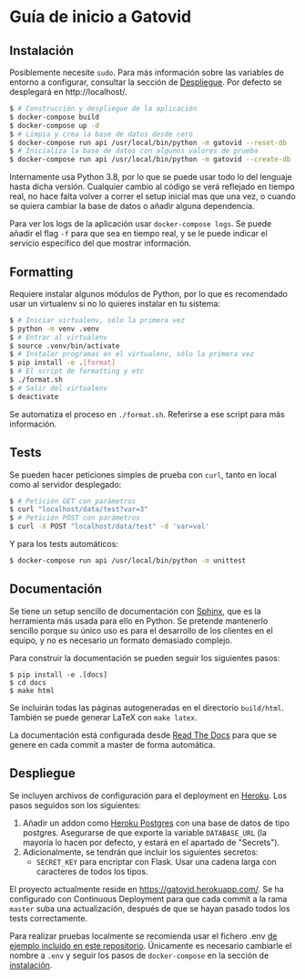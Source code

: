 # Guía de inicio a Gatovid

## Instalación

Posiblemente necesite `sudo`. Para más información sobre las variables de
entorno a configurar, consultar la sección de [Despliegue](#despliegue). Por
defecto se desplegará en http://localhost/.

```sh
$ # Construcción y despliegue de la aplicación
$ docker-compose build
$ docker-compose up -d
$ # Limpia y crea la base de datos desde cero
$ docker-compose run api /usr/local/bin/python -m gatovid --reset-db
$ # Inicializa la base de datos con algunos valores de prueba
$ docker-compose run api /usr/local/bin/python -m gatovid --create-db
```

Internamente usa Python 3.8, por lo que se puede usar todo lo del lenguaje hasta
dicha versión. Cualquier cambio al código se verá reflejado en tiempo real, no
hace falta volver a correr el setup inicial mas que una vez, o cuando se quiera
cambiar la base de datos o añadir alguna dependencia.

Para ver los logs de la aplicación usar `docker-compose logs`. Se puede añadir
el flag `-f` para que sea en tiempo real, y se le puede indicar el servicio
específico del que mostrar información.

## Formatting

Requiere instalar algunos módulos de Python, por lo que es recomendado usar un
virtualenv si no lo quieres instalar en tu sistema:

```sh
$ # Iniciar virtualenv, sólo la primera vez
$ python -m venv .venv
$ # Entrar al virtualenv
$ source .venv/bin/activate
$ # Instalar programas en el virtualenv, sólo la primera vez
$ pip install -e .[format]
$ # El script de formatting y etc
$ ./format.sh
$ # Salir del virtualenv
$ deactivate
```

Se automatiza el proceso en `./format.sh`. Referirse a ese script para más
información.

## Tests

Se pueden hacer peticiones simples de prueba con `curl`, tanto en local como al
servidor desplegado:

```sh
$ # Petición GET con parámetros
$ curl "localhost/data/test?var=3"
$ # Petición POST con parámetros
$ curl -X POST "localhost/data/test" -d 'var=val'
```

Y para los tests automáticos:

```sh
$ docker-compose run api /usr/local/bin/python -m unittest
```

## Documentación

Se tiene un setup sencillo de documentación con
[Sphinx](https://www.sphinx-doc.org/en/master/usage/quickstart.html), que es la
herramienta más usada para ello en Python. Se pretende mantenerlo sencillo
porque su único uso es para el desarrollo de los clientes en el equipo, y no es
necesario un formato demasiado complejo.

Para construir la documentación se pueden seguir los siguientes pasos:

```
$ pip install -e .[docs]
$ cd docs
$ make html
```

Se incluirán todas las páginas autogeneradas en el directorio `build/html`.
También se puede generar LaTeX con `make latex`.

La documentación está configurada desde [Read The
Docs](https://readthedocs.org/) para que se genere en cada commit a master de
forma automática.

## Despliegue

Se incluyen archivos de configuración para el deployment en
[Heroku](https://www.heroku.com/). Los pasos seguidos son los siguientes:

1. Añadir un addon como [Heroku Postgres](https://www.heroku.com/postgres) con
   una base de datos de tipo postgres. Asegurarse de que exporte la variable
   `DATABASE_URL` (la mayoría lo hacen por defecto, y estará en el apartado de
   "Secrets").
2. Adicionalmente, se tendrán que incluir los siguientes secretos:
    * `SECRET_KEY` para encriptar con Flask. Usar una cadena larga con
      caracteres de todos los tipos.

El proyecto actualmente reside en https://gatovid.herokuapp.com/. Se ha
configurado con Continuous Deployment para que cada commit a la rama `master`
suba una actualización, después de que se hayan pasado todos los tests
correctamente.

Para realizar pruebas localmente se recomienda usar el fichero .env [de ejemplo
incluido en este
repositorio](https://github.com/UNIZAR-30226-2021-07/backend/blob/master/.env.example).
Únicamente es necesario cambiarle el nombre a `.env` y seguir los pasos de
`docker-compose` en la sección de [instalación](#instalación).
